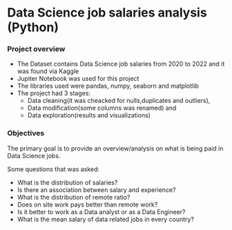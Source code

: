 # Data Science job salaries analysis (Python)
### Project overview

- The Dataset contains Data Science job salaries from 2020 to 2022 and it was found via Kaggle
- Jupiter Notebook was used for this project
- The libraries used were pandas, numpy, seaborn and matplotlib
- The project had 3 stages:
  - Data cleaning(it was cheacked for nulls,duplicates and outliers),
  - Data modification(some columns was renamed) and 
  - Data exploration(results and visualizations)

### Objectives

The primary goal is to provide an overview/analysis on what is being paid in Data Science jobs.

Some questions that was asked:
- What is the distribution of salaries?
- Is there an association between salary and experience?
- What is the distribution of remote ratio?
- Does on site work pays better than remote work?
- Is it better to work as a Data analyst or as a Data Engineer?
- What is the mean salary of data related jobs in every country?

